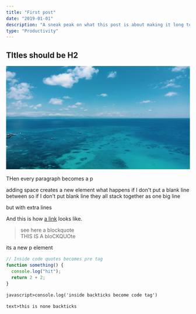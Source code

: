```yaml
---
title: "First post"
date: "2019-01-01"
description: "A sneak peak on what this post is about making it long to see what happens when the text wrap"
type: "Productivity"
---
```


## TItles should be H2

![picture of great barrier reef](./australia.jpg)

THen every paragraph becomes a p

adding space creates a new element
what happens if I don't put a blank line between
so if I don't put blank line
they all stack together as one big line

but with extra lines

And this is how [a link](http://localhost:8000) looks like.

> see here a blockquote  
> THIS IS A bloCKQUOte

its a new p element

```javascript
// Inside code quotes becomes pre tag
function something() {
  console.log("hit");
  return 2 + 2;
}
```

`javascript>console.log('inside backticks become code tag')`

`text>this is none backticks`

